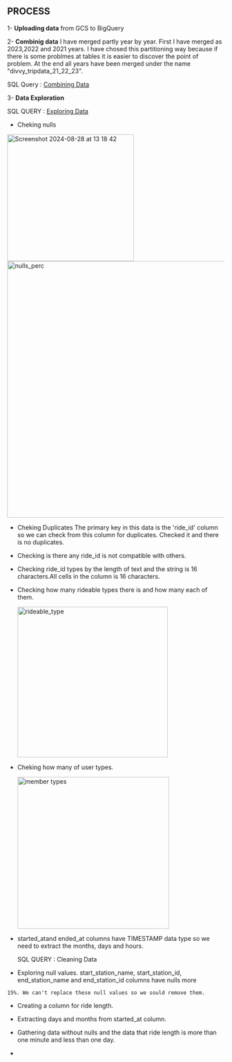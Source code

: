 ## PROCESS

1- **Uploading data** from GCS to BigQuery
   
2- **Combinig data**
 I have merged partly year by year. First I have merged as 2023,2022 and 2021 years.
 I have chosed this partitioning way because if there is some problmes at tables it is easier
 to discover the point of problem.
 At the end all years have been merged under the name "divvy_tripdata_21_22_23".

   SQL Query : [Combining Data ](https://github.com/berivanyavuz/Cyclist_Bike_Share_Case_Study/blob/main/Combining%20Data.sql)

3- **Data Exploration**

   SQL QUERY : [Exploring Data](https://github.com/berivanyavuz/Cyclist_Bike_Share_Case_Study/blob/main/Exploring%20Data.sql)


  - Cheking nulls
  
   <img width="293" alt="Screenshot 2024-08-28 at 13 18 42" src="https://github.com/user-attachments/assets/d0684c5a-627a-4ee3-874a-6364fca2426d">
   
   <img width="593" alt="nulls_perc" src="https://github.com/user-attachments/assets/35a64d47-7849-425e-ab23-f6fd0254210f">
    

  - Cheking Duplicates
    The primary key in this data is the 'ride_id' column so we can check from this column for duplicates.
    Checked it and there is no duplicates.
    
  - Checking is there any ride_id is not compatible with others.
  
  - Checking ride_id types by the length of text and the string is 16 characters.All cells in the column is 16 characters.

  - Checking how many rideable types there is and how many each of them.

    <img width="348" alt="rideable_type" src="https://github.com/user-attachments/assets/d4a40545-2c04-430c-8859-052a52ee7727">

  - Cheking how many of user types.

    
    <img width="351" alt="member types" src="https://github.com/user-attachments/assets/6fe1aeeb-c533-4148-9251-e9d35febd707">

  - started_atand ended_at columns have TIMESTAMP data type so we need to extract the months, days and hours.

    SQL QUERY : Cleaning Data
    
  -  Exploring null values.  start_station_name, start_station_id, end_station_name and end_station_id columns have nulls more
    
    15%. We can't replace these null values so we sould remove them.
    
  - Creating a column for ride length.

  - Extracting days and months from started_at column.

  - Gathering data without nulls and the data that ride length is more than one minute and less than one day.

  - 

    
    


   


